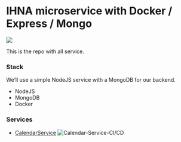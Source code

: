 # IHNA microservice with Docker / Express / Mongo

![](https://cdn-images-1.medium.com/max/1600/1*QEh5IJgYZZbgWOTcwY7jYQ.png)

This is the repo with all service.

### Stack
We’ll use a simple NodeJS service with a MongoDB for our backend.
- NodeJS
- MongoDB
- Docker

### Services

- [CalendarService](./services/calendar-service) ![Calendar-Service-CI/CD](https://github.com/Kritune-Dev/IHNA-MicroService/workflows/calendar-service-CI/CD/badge.svg)